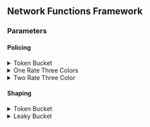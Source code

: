 ## Network Functions Framework

### Parameters

#### Policing
<details>
<summary>Token Bucket</summary>

```JSON
{
  "function": "token-bucket",
  "category": "policing",

  "rate": 50,
  "bucket_size": 100,
  "bucket_max_size": 200,
  "interval": 0.5,
  "client-interface": " ",
  "server-interface": " ",
  "debug": 1
}
```
</details>

<details>
<summary>One Rate Three Colors</summary>

```JSON
{
  "function": "one-rate-three-color",
  "category": "policing",

  "rate": 100,
  "bucketF_size": 1000,
  "bucketF_max_size": 2000,
  "bucketS_size": 2000,
  "bucketS_max_size": 4000,
  "interval": 1,
  "client-interface": " ",
  "server-interface": " ",
  "debug": 1,

#if color-aware mode:
  "color_aware": 1,
  "ca_bucketF_size": 500,
  "ca_bucketF_max_size": 1000,
  "ca_bucketS_size": 800,
  "ca_bucketS_max_size": 1200,
  "ca_rate": 100
}
```

</details>

<details>
<summary>Two Rate Three Color</summary>

```JSON
{
  "function": "two-rate-three-color",
  "category": "policing",

  "rateF": 150,
  "rateS": 200,
  "bucketF_size": 2000,
  "bucketF_max_size": 2500,
  "bucketS_size": 1500,
  "bucketS_max_size": 3000,
  "interval": 1.0,
  "client-interface": " ",
  "server-interface": " ",
  "debug": 1,

#if color-aware mode:
  "color_aware": 1,
  "ca_bucketF_size": 1000,
  "ca_bucketF_max_size": 1500,
  "ca_bucketS_size": 1500,
  "ca_bucketS_max_size": 3000,
  "ca_rateF": 200,
  "ca_rateS": 100
}
```
</details>

#### Shaping
<details>
<summary>Token Bucket</summary>

```JSON
{
  "function": "token-bucket",
  "category": "shaping",

  "rate": 50,
  "bucket_size": 100,
  "bucket_max_size": 200,
  "interval": 0.5,
  "queue_max_size": 25,
  "client-interface": " ",
  "server-interface": " ",
  "debug": 1
}
```
</details>

<details>
<summary>Leaky Bucket</summary>

```JSON
{
  "function": "leaky-bucket",
  "category": "shaping",

  "packets_to_release": 3,
  "bucket_max_size": 30,
  "interval": 0.3,
  "client-interface": " ",
  "server-interface": " ",
  "debug": 1
}
```
</details>
